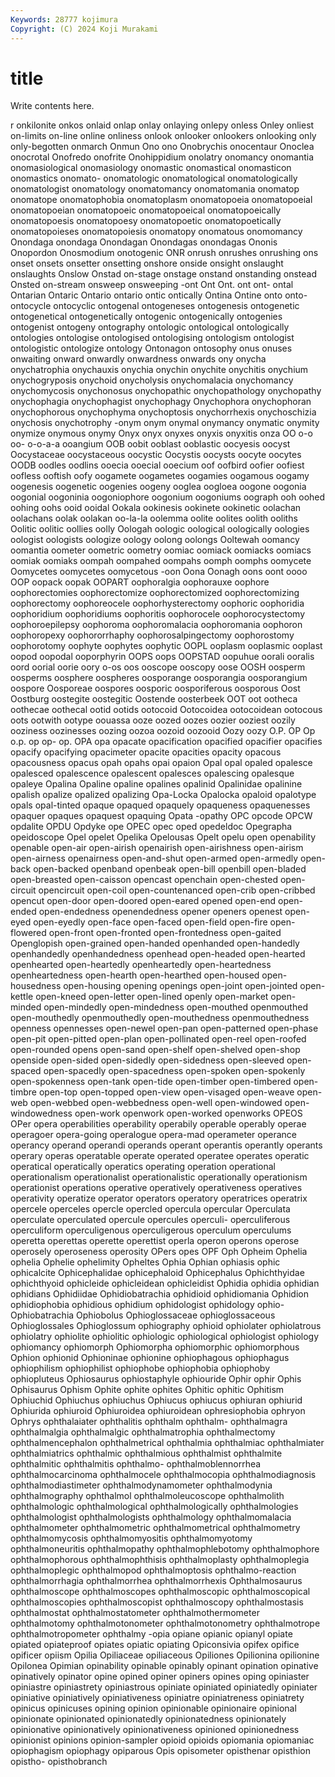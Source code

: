 ```yaml
---
Keywords: 28777 kojimura
Copyright: (C) 2024 Koji Murakami
---
```


# title

Write contents here.



r onkilonite onkos
onlaid onlap onlay onlaying onlepy onless Onley onliest on-limits on-line
online onliness onlook onlooker onlookers onlooking only only-begotten onmarch Onmun
Ono ono Onobrychis onocentaur Onoclea onocrotal Onofredo onofrite Onohippidium onolatry
onomancy onomantia onomasiological onomasiology onomastic onomastical onomasticon onomastics onomato- onomatologic
onomatological onomatologically onomatologist onomatology onomatomancy onomatomania onomatop onomatope onomatophobia onomatoplasm
onomatopoeia onomatopoeial onomatopoeian onomatopoeic onomatopoeical onomatopoeically onomatopoesis onomatopoesy onomatopoetic onomatopoetically
onomatopoieses onomatopoiesis onomatopy onomatous onomomancy Onondaga onondaga Onondagan Onondagas onondagas
Ononis Onopordon Onosmodium onotogenic ONR onrush onrushes onrushing ons onset
onsets onsetter onsetting onshore onside onsight onslaught onslaughts Onslow Onstad
on-stage onstage onstand onstanding onstead Onsted on-stream onsweep onsweeping -ont
Ont Ont. ont ont- ontal Ontarian Ontaric Ontario ontario ontic
ontically Ontina Ontine onto onto- ontocycle ontocyclic ontogenal ontogeneses ontogenesis
ontogenetic ontogenetical ontogenetically ontogenic ontogenically ontogenies ontogenist ontogeny ontography ontologic
ontological ontologically ontologies ontologise ontologised ontologising ontologism ontologist ontologistic ontologize
ontology Ontonagon ontosophy onus onuses onwaiting onward onwardly onwardness onwards
ony onycha onychatrophia onychauxis onychia onychin onychite onychitis onychium onychogryposis
onychoid onycholysis onychomalacia onychomancy onychomycosis onychonosus onychopathic onychopathology onychopathy onychophagia
onychophagist onychophagy Onychophora onychophoran onychophorous onychophyma onychoptosis onychorrhexis onychoschizia onychosis
onychotrophy -onym onym onymal onymancy onymatic onymity onymize onymous onymy
Onyx onyx onyxes onyxis onyxitis onza OO o-o oo- o-o-a-a
ooangium OOB oobit ooblast ooblastic oocyesis oocyst Oocystaceae oocystaceous oocystic
Oocystis oocysts oocyte oocytes OODB oodles oodlins ooecia ooecial ooecium
oof oofbird oofier oofiest oofless ooftish oofy oogamete oogametes oogamies
oogamous oogamy oogenesis oogenetic oogenies oogeny ooglea oogloea oogone oogonia
oogonial oogoninia oogoniophore oogonium oogoniums oograph ooh oohed oohing oohs
ooid ooidal Ookala ookinesis ookinete ookinetic oolachan oolachans oolak oolakan
oo-la-la oolemma oolite oolites oolith ooliths Oolitic oolitic oollies oolly
Oologah oologic oological oologically oologies oologist oologists oologize oology oolong
oolongs Ooltewah oomancy oomantia oometer oometric oometry oomiac oomiack oomiacks
oomiacs oomiak oomiaks oompah oompahed oompahs oomph oomphs oomycete Oomycetes
oomycetes oomycetous -oon Oona Oonagh oons oont oooo OOP oopack
oopak OOPART oophoralgia oophorauxe oophore oophorectomies oophorectomize oophorectomized oophorectomizing oophorectomy
oophoreocele oophorhysterectomy oophoric oophoridia oophoridium oophoridiums oophoritis oophorocele oophorocystectomy oophoroepilepsy
oophoroma oophoromalacia oophoromania oophoron oophoropexy oophororrhaphy oophorosalpingectomy oophorostomy oophorotomy oophyte
oophytes oophytic OOPL ooplasm ooplasmic ooplast oopod oopodal ooporphyrin OOPS
oops OOPSTAD oopuhue oorali ooralis oord oorial oorie oory o-os
oos ooscope ooscopy oose OOSH oosperm oosperms oosphere oospheres oosporange
oosporangia oosporangium oospore Oosporeae oospores oosporic oosporiferous oosporous Oost Oostburg
oostegite oostegitic Oostende oosterbeek OOT oot ootheca oothecae oothecal ootid
ootids ootocoid Ootocoidea ootocoidean ootocous oots ootwith ootype oouassa ooze
oozed oozes oozier ooziest oozily ooziness oozinesses oozing oozoa oozoid
oozooid Oozy oozy O.P. OP Op o.p. op op- op.
OPA opa opacate opacification opacified opacifier opacifies opacify opacifying opacimeter
opacite opacities opacity opacous opacousness opacus opah opahs opai opaion
Opal opal opaled opalesce opalesced opalescence opalescent opalesces opalescing opalesque
opaleye Opalina Opaline opaline opalines opalinid Opalinidae opalinine opalish opalize
opalized opalizing Opa-Locka Opalocka opaloid opalotype opals opal-tinted opaque opaqued
opaquely opaqueness opaquenesses opaquer opaques opaquest opaquing Opata -opathy OPC
opcode OPCW opdalite OPDU Opdyke ope OPEC opec oped opedeldoc
Opegrapha opeidoscope Opel opelet Opelika Opelousas Opelt opelu open openability
openable open-air open-airish openairish open-airishness open-airism open-airness openairness open-and-shut open-armed
open-armedly open-back open-backed openband openbeak open-bill openbill open-bladed open-breasted open-caisson
opencast openchain open-chested open-circuit opencircuit open-coil open-countenanced open-crib open-cribbed opencut
open-door open-doored open-eared opened open-end open-ended open-endedness openendedness opener openers
openest open-eyed open-eyedly open-face open-faced open-field open-fire open-flowered open-front open-fronted
open-frontedness open-gaited Openglopish open-grained open-handed openhanded open-handedly openhandedly openhandedness openhead
open-headed open-hearted openhearted open-heartedly openheartedly open-heartedness openheartedness open-hearth open-hearthed open-housed
open-housedness open-housing opening openings open-joint open-jointed open-kettle open-kneed open-letter open-lined
openly open-market open-minded open-mindedly open-mindedness open-mouthed openmouthed open-mouthedly openmouthedly open-mouthedness
openmouthedness openness opennesses open-newel open-pan open-patterned open-phase open-pit open-pitted open-plan
open-pollinated open-reel open-roofed open-rounded opens open-sand open-shelf open-shelved open-shop openside
open-sided open-sidedly open-sidedness open-sleeved open-spaced open-spacedly open-spacedness open-spoken open-spokenly open-spokenness
open-tank open-tide open-timber open-timbered open-timbre open-top open-topped open-view open-visaged open-weave
open-web open-webbed open-webbedness open-well open-windowed open-windowedness open-work openwork open-worked openworks
OPEOS OPer opera operabilities operability operabily operable operably operae operagoer
opera-going operalogue opera-mad operameter operance operancy operand operandi operands operant
operantis operantly operants operary operas operatable operate operated operatee operates
operatic operatical operatically operatics operating operation operational operationalism operationalist operationalistic
operationally operationism operationist operations operative operatively operativeness operatives operativity operatize
operator operators operatory operatrices operatrix opercele operceles opercle opercled opercula
opercular Operculata operculate operculated opercule opercules operculi- operculiferous operculiform operculigenous
operculigerous operculum operculums operetta operettas operette operettist operla operon operons
operose operosely operoseness operosity OPers opes OPF Oph Opheim Ophelia
ophelia Ophelie ophelimity Opheltes Ophia Ophian ophiasis ophic ophicalcite Ophicephalidae
ophicephaloid Ophicephalus Ophichthyidae ophichthyoid ophicleide ophicleidean ophicleidist Ophidia ophidia ophidian
ophidians Ophidiidae Ophidiobatrachia ophidioid ophidiomania Ophidion ophidiophobia ophidious ophidium ophidologist
ophidology ophio- Ophiobatrachia Ophiobolus Ophioglossaceae ophioglossaceous Ophioglossales Ophioglossum ophiography ophioid
ophiolater ophiolatrous ophiolatry ophiolite ophiolitic ophiologic ophiological ophiologist ophiology ophiomancy
ophiomorph Ophiomorpha ophiomorphic ophiomorphous Ophion ophionid Ophioninae ophionine ophiophagous ophiophagus
ophiophilism ophiophilist ophiophobe ophiophobia ophiophoby ophiopluteus Ophiosaurus ophiostaphyle ophiouride Ophir
ophir Ophis Ophisaurus Ophism Ophite ophite ophites Ophitic ophitic Ophitism
Ophiuchid Ophiuchus ophiuchus Ophiucus ophiucus ophiuran ophiurid Ophiurida ophiuroid Ophiuroidea
ophiuroidean ophresiophobia ophryon Ophrys ophthalaiater ophthalitis ophthalm ophthalm- ophthalmagra ophthalmalgia
ophthalmalgic ophthalmatrophia ophthalmectomy ophthalmencephalon ophthalmetrical ophthalmia ophthalmiac ophthalmiater ophthalmiatrics ophthalmic
ophthalmious ophthalmist ophthalmite ophthalmitic ophthalmitis ophthalmo- ophthalmoblennorrhea ophthalmocarcinoma ophthalmocele ophthalmocopia
ophthalmodiagnosis ophthalmodiastimeter ophthalmodynamometer ophthalmodynia ophthalmography ophthalmol ophthalmoleucoscope ophthalmolith ophthalmologic ophthalmological
ophthalmologically ophthalmologies ophthalmologist ophthalmologists ophthalmology ophthalmomalacia ophthalmometer ophthalmometric ophthalmometrical ophthalmometry
ophthalmomycosis ophthalmomyositis ophthalmomyotomy ophthalmoneuritis ophthalmopathy ophthalmophlebotomy ophthalmophore ophthalmophorous ophthalmophthisis ophthalmoplasty
ophthalmoplegia ophthalmoplegic ophthalmopod ophthalmoptosis ophthalmo-reaction ophthalmorrhagia ophthalmorrhea ophthalmorrhexis Ophthalmosaurus ophthalmoscope
ophthalmoscopes ophthalmoscopic ophthalmoscopical ophthalmoscopies ophthalmoscopist ophthalmoscopy ophthalmostasis ophthalmostat ophthalmostatometer ophthalmothermometer
ophthalmotomy ophthalmotonometer ophthalmotonometry ophthalmotrope ophthalmotropometer ophthalmy -opia opiane opianic opianyl
opiate opiated opiateproof opiates opiatic opiating Opiconsivia opifex opifice opificer
opiism Opilia Opiliaceae opiliaceous Opiliones Opilionina opilionine Opilonea Opimian opinability
opinable opinably opinant opination opinative opinatively opinator opine opined opiner
opiners opines oping opiniaster opiniastre opiniastrety opiniastrous opiniate opiniated opiniatedly
opiniater opiniative opiniatively opiniativeness opiniatre opiniatreness opiniatrety opinicus opinicuses opining
opinion opinionable opinionaire opinional opinionate opinionated opinionatedly opinionatedness opinionately opinionative
opinionatively opinionativeness opinioned opinionedness opinionist opinions opinion-sampler opioid opioids opiomania
opiomaniac opiophagism opiophagy opiparous Opis opisometer opisthenar opisthion opistho- opisthobranch
